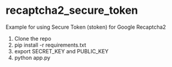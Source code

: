 # recaptcha2_secure_token
Example for using Secure Token (stoken) for Google Recaptcha2

1. Clone the repo
2. pip install -r requirements.txt
3. export SECRET_KEY and PUBLIC_KEY
4. python app.py
